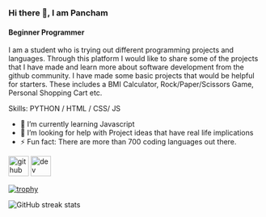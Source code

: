 
### Hi there 👋, I am Pancham
#### Beginner Programmer


I am a student who is trying out different programming projects and languages. Through this platform I would like to share some of the projects that I have made and learn more about software development from the github community.
I have made some basic projects that would be helpful for starters. These includes a BMI Calculator, Rock/Paper/Scissors Game, Personal Shopping Cart etc. 

Skills: PYTHON / HTML / CSS/ JS

- 🌱 I’m currently learning Javascript 
- 🤔 I’m looking for help with Project ideas that have real life implications 
- ⚡ Fun fact: There are more than 700 coding languages out there. 


[<img src='https://cdn.jsdelivr.net/npm/simple-icons@3.0.1/icons/github.svg' alt='github' height='40'>](https://github.com/Pancham-1)  [<img src='https://cdn.jsdelivr.net/npm/simple-icons@3.0.1/icons/dev-dot-to.svg' alt='dev' height='40'>](https://dev.to/pancham)  

[![trophy](https://github-profile-trophy.vercel.app/?username=Pancham-1)](https://github.com/ryo-ma/github-profile-trophy)

![GitHub streak stats](https://streak-stats.demolab.com/?user=Pancham-1)  

